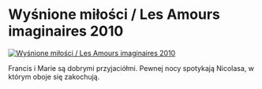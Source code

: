 Wyśnione miłości / Les Amours imaginaires 2010 
=============
[![Wyśnione miłości / Les Amours imaginaires 2010 ](http://vidos.pl/images/player.gif)](http://vidos.pl/wysnione-milosci-les-amours-imaginaires-2010)

 Francis i Marie są dobrymi przyjaciółmi. Pewnej nocy spotykają Nicolasa, w którym oboje się zakochują.
